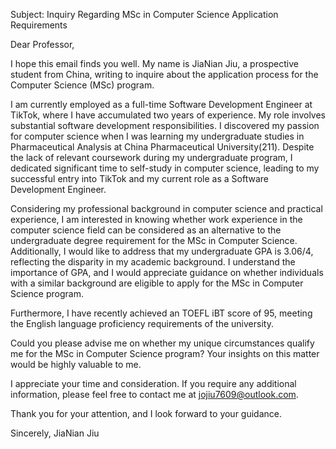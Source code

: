 Subject: Inquiry Regarding MSc in Computer Science Application Requirements

Dear Professor,

I hope this email finds you well. My name is JiaNian Jiu, a prospective student from China, writing to inquire about the application process for the Computer Science (MSc) program.

I am currently employed as a full-time Software Development Engineer at TikTok, where I have accumulated two years of experience. My role involves substantial software development responsibilities. I discovered my passion for computer science when I was learning my undergraduate studies in Pharmaceutical Analysis at China Pharmaceutical University(211). Despite the lack of relevant coursework during my undergraduate program, I dedicated significant time to self-study in computer science, leading to my successful entry into TikTok and my current role as a Software Development Engineer.

Considering my professional background in computer science and practical experience, I am interested in knowing whether work experience in the computer science field can be considered as an alternative to the undergraduate degree requirement for the MSc in Computer Science. Additionally, I would like to address that my undergraduate GPA is 3.06/4, reflecting the disparity in my academic background. I understand the importance of GPA, and I would appreciate guidance on whether individuals with a similar background are eligible to apply for the MSc in Computer Science program.

Furthermore, I have recently achieved an TOEFL iBT score of 95, meeting the English language proficiency requirements of the university.

Could you please advise me on whether my unique circumstances qualify me for the MSc in Computer Science program? Your insights on this matter would be highly valuable to me.

I appreciate your time and consideration. If you require any additional information, please feel free to contact me at jojiu7609@outlook.com.

Thank you for your attention, and I look forward to your guidance.

Sincerely,
JiaNian Jiu
